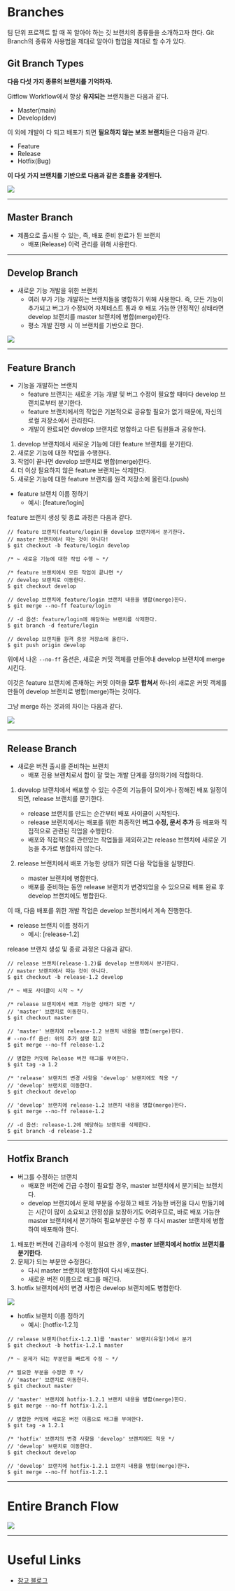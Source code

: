 # Branches

팀 단위 프로젝트 할 때 꼭 알아야 하는 깃 브랜치의 종류들을 소개하고자 한다. Git Branch의 종류와 사용법을 제대로 알아야 협업을 제대로 할 수가 있다.

## Git Branch Types

**다음 다섯 가지 종류의 브랜치를 기억하자.**

Gitflow Workflow에서 항상 **유지되는** 브랜치들은 다음과 같다.

- Master(main)
- Develop(dev)

이 외에 개발이 다 되고 배포가 되면 **필요하지 않는 보조 브랜치**들은 다음과 같다.

- Feature
- Release
- Hotfix(Bug)

**이 다섯 가지 브랜치를 기반으로 다음과 같은 흐름을 갖게된다.**

<img src='https://gmlwjd9405.github.io/images/types-of-git-branch/total-branch.png'/>

---

## Master Branch

- 제품으로 출시될 수 있는, 즉, 배포 준비 완료가 된 브랜치
  - 배포(Release) 이력 관리를 위해 사용한다.

---

## Develop Branch

- 새로운 기능 개발을 위한 브랜치
  - 여러 부가 기능 개발하는 브랜치들을 병합하기 위해 사용한다. 즉, 모든 기능이 추가되고 버그가 수정되어 자체테스트 통과 후 배포 가능한 안정적인 상태라면 develop 브랜치를 master 브랜치에 병합(merge)한다.
  - 평소 개발 진행 시 이 브랜치를 기반으로 한다.

<img src="https://gmlwjd9405.github.io/images/types-of-git-branch/develop-branch.png"/>

---

## Feature Branch

- 기능을 개발하는 브랜치
  - feature 브랜치는 새로운 기능 개발 및 버그 수정이 필요할 때마다 develop 브랜치로부터 분기한다.
  - feature 브랜치에서의 작업은 기본적으로 공유할 필요가 없기 때문에, 자신의 로컬 저장소에서 관리한다.
  - 개발이 완료되면 develop 브랜치로 병합하고 다른 팀원들과 공유한다.

1. develop 브랜치에서 새로운 기능에 대한 feature 브랜치를 분기한다.
2. 새로운 기능에 대한 작업을 수행한다.
3. 작업이 끝나면 develop 브랜치로 병합(merge)한다.
4. 더 이상 필요하지 않은 feature 브랜치는 삭제한다.
5. 새로운 기능에 대한 feature 브랜치를 원격 저장소에 올린다.(push)

- feature 브랜치 이름 정하기
  - 예시: [feature/login]

feature 브랜치 생성 및 종료 과정은 다음과 같다.

```
// feature 브랜치(feature/login)를 develop 브랜치에서 분기한다.
// master 브랜치에서 따는 것이 아니다!
$ git checkout -b feature/login develop

/* ~ 새로운 기능에 대한 작업 수행 ~ */

/* feature 브랜치에서 모든 작업이 끝나면 */
// develop 브랜치로 이동한다.
$ git checkout develop

// develop 브랜치에 feature/login 브랜치 내용을 병합(merge)한다.
$ git merge --no-ff feature/login

// -d 옵션: feature/login에 해당하는 브랜치를 삭제한다.
$ git branch -d feature/login

// develop 브랜치를 원격 중앙 저장소에 올린다.
$ git push origin develop
```

위에서 나온 `--no-ff` 옵션은, 새로운 커밋 객체를 만들어내 develop 브랜치에 merge시킨다.

이것은 feature 브랜치에 존재하는 커밋 이력을 **모두 합쳐서** 하나의 새로운 커밋 객체를 만들어 develop 브랜치로 병합(merge)하는 것이다.

그냥 merge 하는 것과의 차이는 다음과 같다.

<img src="https://gmlwjd9405.github.io/images/types-of-git-branch/feature-branch-merge.png"/>

---

## Release Branch

- 새로운 버전 출시를 준비하는 브랜치
  - 배포 전용 브랜치로서 합이 잘 맞는 개발 단계를 정의하기에 적합하다.

1. develop 브랜치에서 배포할 수 있는 수준의 기능들이 모이거나 정해진 배포 일정이 되면, release 브랜치를 분기한다.

   - release 브랜치를 만드는 순간부터 배포 사이클이 시작된다.
   - release 브랜치에서는 배포를 위한 최종적인 **버그 수정, 문서 추가** 등 배포와 직접적으로 관련된 작업을 수행한다.
   - 배포와 직접적으로 관련있는 작업들을 제외하고는 release 브랜치에 새로운 기능을 추가로 병합하지 않는다.

2. release 브랜치에서 배포 가능한 상태가 되면 다음 작업들을 실행한다.
   - master 브랜치에 병합한다.
   - 배포를 준비하는 동안 release 브랜치가 변경되었을 수 있으므로 배포 완료 후 develop 브랜치에도 병합한다.

이 때, 다음 배포를 위한 개발 작업은 develop 브랜치에서 계속 진행한다.

- release 브랜치 이름 정하기
  - 예시: [release-1.2]

release 브랜치 생성 및 종료 과정은 다음과 같다.

```
// release 브랜치(release-1.2)를 develop 브랜치에서 분기한다.
// master 브랜치에서 따는 것이 아니다.
$ git checkout -b release-1.2 develop

/* ~ 배포 사이클이 시작 ~ */

/* release 브랜치에서 배포 가능한 상태가 되면 */
// 'master' 브랜치로 이동한다.
$ git checkout master

// 'master' 브랜치에 release-1.2 브랜치 내용을 병합(merge)한다.
# --no-ff 옵션: 위의 추가 설명 참고
$ git merge --no-ff release-1.2

// 병합한 커밋에 Release 버전 태그를 부여한다.
$ git tag -a 1.2

/* 'release' 브랜치의 변경 사항을 'develop' 브랜치에도 적용 */
// 'develop' 브랜치로 이동한다.
$ git checkout develop

// 'develop' 브랜치에 release-1.2 브랜치 내용을 병합(merge)한다.
$ git merge --no-ff release-1.2

// -d 옵션: release-1.2에 해당하는 브랜치를 삭제한다.
$ git branch -d release-1.2
```

---

## Hotfix Branch

- 버그를 수정하는 브랜치
  - 배포한 버전에 긴급 수정이 필요할 경우, master 브랜치에서 분기되는 브랜치다.
  - develop 브랜치에서 문제 부분을 수정하고 배포 가능한 버전을 다시 만들기에는 시간이 많이 소요되고 안정성을 보장하기도 어려우므로, 바로 배포 가능한 master 브랜치에서 분기하여 필요부분만 수정 후 다시 master 브랜치에 병합하여 배포해야 한다.

1. 배포한 버전에 긴급하게 수정이 필요한 경우, **master 브랜치에서 hotfix 브랜치를 분기한다.**
2. 문제가 되는 부분만 수정한다.
   - 다시 master 브랜치에 병합하여 다시 배포한다.
   - 새로운 버전 이름으로 태그를 매긴다.
3. hotfix 브랜치에서의 변경 사항은 develop 브랜치에도 병합한다.

<img src="https://gmlwjd9405.github.io/images/types-of-git-branch/hotfix-branch.png"/>

- hotfix 브랜치 이름 정하기
  - 예시: [hotfix-1.2.1]

```
// release 브랜치(hotfix-1.2.1)를 'master' 브랜치(유일!)에서 분기
$ git checkout -b hotfix-1.2.1 master

/* ~ 문제가 되는 부분만을 빠르게 수정 ~ */

/* 필요한 부분을 수정한 후 */
// 'master' 브랜치로 이동한다.
$ git checkout master

// 'master' 브랜치에 hotfix-1.2.1 브랜치 내용을 병합(merge)한다.
$ git merge --no-ff hotfix-1.2.1

// 병합한 커밋에 새로운 버전 이름으로 태그를 부여한다.
$ git tag -a 1.2.1

/* 'hotfix' 브랜치의 변경 사항을 'develop' 브랜치에도 적용 */
// 'develop' 브랜치로 이동한다.
$ git checkout develop

// 'develop' 브랜치에 hotfix-1.2.1 브랜치 내용을 병합(merge)한다.
$ git merge --no-ff hotfix-1.2.1
```

---

# Entire Branch Flow

<img src="https://gmlwjd9405.github.io/images/types-of-git-branch/hotfix-branch.svg"/>

---

# Useful Links

- [참고 블로그](https://gmlwjd9405.github.io/2018/05/11/types-of-git-branch.html)
